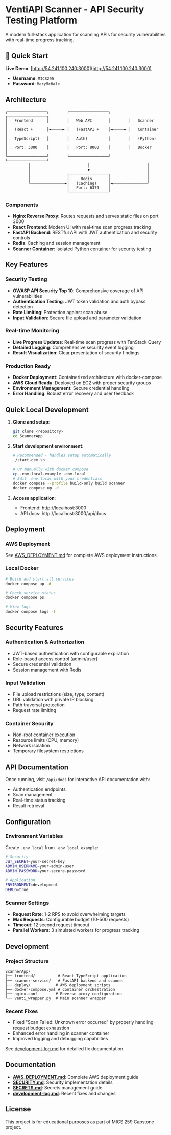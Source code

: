 # VentiAPI Scanner - API Security Testing Platform

A modern full-stack application for scanning APIs for security vulnerabilities with real-time progress tracking.

## 🚀 Quick Start

**Live Demo**: [http://54.241.100.240:3000](http://54.241.100.240:3000)
- **Username**: `MICS295`
- **Password**: `MaryMcHale`

## Architecture

```
┌─────────────────┐        ┌─────────────────┐        ┌─────────────────┐
│   Frontend      │        │   Web API       │        │   Scanner       │
│   (React +      │◄─────► │   (FastAPI +    │◄─────► │   Container     │
│   TypeScript)   │        │   Auth)         │        │   (Python)      │
│   Port: 3000    │        │   Port: 8000    │        │   Docker        │
└─────────────────┘        └─────────────────┘        └─────────────────┘
          │                         │                         │
          │                         ▼                         │
          │                ┌─────────────────┐                │
          │                │     Redis       │                │
          └───────────────►│   (Caching)     │◄───────────────┘
                           │   Port: 6379    │
                           └─────────────────┘
```

### Components
- **Nginx Reverse Proxy**: Routes requests and serves static files on port 3000
- **React Frontend**: Modern UI with real-time scan progress tracking
- **FastAPI Backend**: RESTful API with JWT authentication and security controls
- **Redis**: Caching and session management
- **Scanner Container**: Isolated Python container for security testing

## Key Features

### **Security Testing**
- **OWASP API Security Top 10**: Comprehensive coverage of API vulnerabilities
- **Authentication Testing**: JWT token validation and auth bypass detection
- **Rate Limiting**: Protection against scan abuse
- **Input Validation**: Secure file upload and parameter validation

### **Real-time Monitoring**
- **Live Progress Updates**: Real-time scan progress with TanStack Query
- **Detailed Logging**: Comprehensive security event logging
- **Result Visualization**: Clear presentation of security findings

### **Production Ready**
- **Docker Deployment**: Containerized architecture with docker-compose
- **AWS Cloud Ready**: Deployed on EC2 with proper security groups
- **Environment Management**: Secure credential handling
- **Error Handling**: Robust error recovery and user feedback

## Quick Local Development

1. **Clone and setup**:
   ```bash
   git clone <repository>
   cd ScannerApp
   ```

2. **Start development environment**:
   ```bash
   # Recommended - handles setup automatically
   ./start-dev.sh
   
   # Or manually with docker compose
   cp .env.local.example .env.local
   # Edit .env.local with your credentials
   docker compose --profile build-only build scanner
   docker compose up -d
   ```

3. **Access application**:
   - Frontend: http://localhost:3000
   - API docs: http://localhost:3000/api/docs

## Deployment

### AWS Deployment
See [AWS_DEPLOYMENT.md](./AWS_DEPLOYMENT.md) for complete AWS deployment instructions.

### Local Docker
```bash
# Build and start all services
docker compose up -d

# Check service status
docker compose ps

# View logs
docker compose logs -f
```

## Security Features

### Authentication & Authorization
- JWT-based authentication with configurable expiration
- Role-based access control (admin/user)
- Secure credential validation
- Session management with Redis

### Input Validation
- File upload restrictions (size, type, content)
- URL validation with private IP blocking
- Path traversal protection
- Request rate limiting

### Container Security
- Non-root container execution
- Resource limits (CPU, memory)
- Network isolation
- Temporary filesystem restrictions

## API Documentation

Once running, visit `/api/docs` for interactive API documentation with:
- Authentication endpoints
- Scan management
- Real-time status tracking
- Result retrieval

## Configuration

### Environment Variables
Create `.env.local` from `.env.local.example`:
```bash
# Security
JWT_SECRET=your-secret-key
ADMIN_USERNAME=your-admin-user
ADMIN_PASSWORD=your-secure-password

# Application
ENVIRONMENT=development
DEBUG=true
```

### Scanner Settings
- **Request Rate**: 1-2 RPS to avoid overwhelming targets
- **Max Requests**: Configurable budget (10-500 requests)
- **Timeout**: 12 second request timeout
- **Parallel Workers**: 3 simulated workers for progress tracking

## Development

### Project Structure
```
ScannerApp/
├── frontend/          # React TypeScript application
├── scanner-service/   # FastAPI backend and scanner
├── deploy/           # AWS deployment scripts
├── docker-compose.yml # Container orchestration
├── nginx.conf        # Reverse proxy configuration
└── venti_wrapper.py  # Main scanner wrapper
```

### Recent Fixes
- Fixed "Scan Failed: Unknown error occurred" by properly handling request budget exhaustion
- Enhanced error handling in scanner container
- Improved logging and debugging capabilities

See [development-log.md](./development-log.md) for detailed fix documentation.

## Documentation

- **[AWS_DEPLOYMENT.md](./AWS_DEPLOYMENT.md)**: Complete AWS deployment guide
- **[SECURITY.md](./SECURITY.md)**: Security implementation details
- **[SECRETS.md](./SECRETS.md)**: Secrets management guide
- **[development-log.md](./development-log.md)**: Recent fixes and changes

## License

This project is for educational purposes as part of MICS 259 Capstone project.